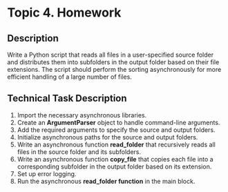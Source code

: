 # Topic 4. Homework

## Description

Write a Python script that reads all files in a user-specified source folder and distributes them into subfolders in the output folder based on their file extensions. The script should perform the sorting asynchronously for more efficient handling of a large number of files.

## Technical Task Description

1. Import the necessary asynchronous libraries.
2. Create an **ArgumentParser** object to handle command-line arguments.
3. Add the required arguments to specify the source and output folders.
4. Initialize asynchronous paths for the source and output folders.
5. Write an asynchronous function **read_folder** that recursively reads all files in the source folder and its subfolders.
6. Write an asynchronous function **copy_file** that copies each file into a corresponding subfolder in the output folder based on its extension.
7. Set up error logging.
8. Run the asynchronous **read_folder function** in the main block.
